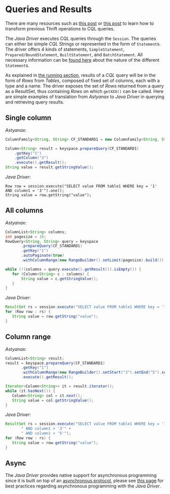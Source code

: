 # Queries and Results
There are many resources such as [this post][planetCCqlLink] or [this post][dsBlogCqlLink] to learn
how to transform previous Thrift operations to CQL queries.
 
The *Java Driver* executes CQL queries through the `Session`. 
The queries can either be simple *CQL* Strings or represented in the form of 
`Statement`s. The driver offers 4 kinds of statements, `SimpleStatement`, 
`Prepared/BoundStatement`, `BuiltStatement`, and `BatchStatement`. All necessary
information can be [found here](../../../manual/statements/) about the nature of the different
`Statement`s.

As explained in [the running section](../../../manual/#running-queries),
results of a *CQL* query will be in the form of *Rows* from *Tables*, composed 
of fixed set of columns, each with a type and a name. The driver exposes the 
set of *Rows* returned from a query as a ResultSet, thus containing *Rows* on 
which `getXXX()` can be called. Here are simple examples of translation from 
*Astyanax* to *Java Driver* in querying and retrieving query results.

## Single column

*Astyanax*:

```java
ColumnFamily<String, String> CF_STANDARD1 = new ColumnFamily<String, String>("cf1", StringSerializer.get(), StringSerializer.get(). StringSerializer.get());

Column<String> result = keyspace.prepareQuery(CF_STANDARD1)
    .getKey("1")
    .getColumn("3")
    .execute().getResult();
String value = result.getStringValue();
```

*Java Driver*:

```
Row row = session.execute("SELECT value FROM table1 WHERE key = '1' AND column1 = '3'").one();
String value = row.getString("value");
```

## All columns

*Astyanax*: 

```java
ColumnList<String> columns;
int pagesize = 10;
RowQuery<String, String> query = keyspace
       .prepareQuery(CF_STANDARD1)
       .getKey("1")
       .autoPaginate(true)
       .withColumnRange(new RangeBuilder().setLimit(pagesize).build());

while (!(columns = query.execute().getResult()).isEmpty()) {
   for (Column<String> c : columns) {
       String value = c.getStringValue();
   }
}
```

*Java Driver*:

```java
ResultSet rs = session.execute("SELECT value FROM table1 WHERE key = '1'");
for (Row row : rs) {
   String value = row.getString("value");
}
```

## Column range

*Astyanax*:

```java
ColumnList<String> result;
result = keyspace.prepareQuery(CF_STANDARD1)
       .getKey("1")
       .withColumnRange(new RangeBuilder().setStart("3").setEnd("5").setMaxSize(100).build())
       .execute().getResult();

Iterator<Column<String>> it = result.iterator();
while (it.hasNext()) {
   Column<String> col = it.next();
   String value = col.getStringValue();
}
```

*Java Driver*:

```java
ResultSet rs = session.execute("SELECT value FROM table1 WHERE key = '1'" +
       " AND column1 > '3'" +
       " AND column1 < '5'");
for (Row row : rs) {
   String value = row.getString("value");
}
```

## Async
The *Java Driver* provides native support for asynchronous programming since it 
is built on top of an [asynchronous protocol](../../../manual/native_protocol/),
please see [this page](../../../manual/async/) for best practices regarding asynchronous programming
with the *Java Driver*.


[planetCCqlLink]: http://www.planetcassandra.org/making-the-change-from-thrift-to-cql/
[dsBlogCqlLink]: http://www.datastax.com/dev/blog/thrift-to-cql3